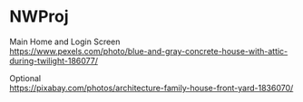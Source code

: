 # NWProj

Main Home and Login Screen <br />
https://www.pexels.com/photo/blue-and-gray-concrete-house-with-attic-during-twilight-186077/ <br />

Optional <br />
https://pixabay.com/photos/architecture-family-house-front-yard-1836070/ <br />






